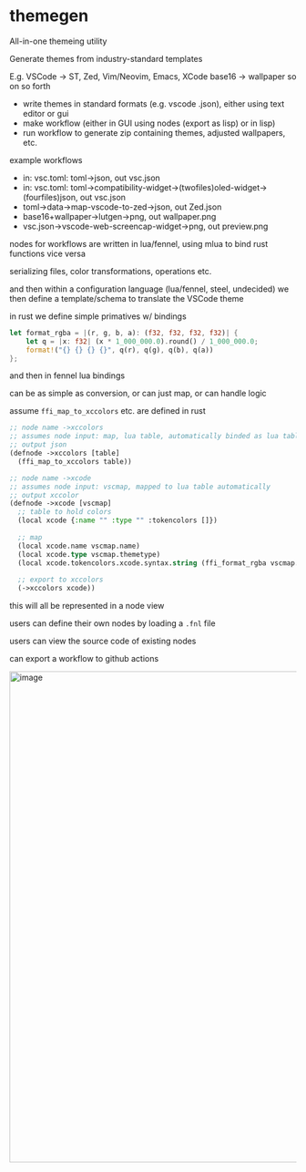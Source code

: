 # themegen

All-in-one themeing utility 

Generate themes from industry-standard templates

E.g. VSCode -> ST, Zed, Vim/Neovim, Emacs, XCode
base16 -> wallpaper
so on so forth

- write themes in standard formats (e.g. vscode .json), either using text editor or gui
- make workflow (either in GUI using nodes (export as lisp) or in lisp)
- run workflow to generate zip containing themes, adjusted wallpapers, etc. 

example workflows 

- in: vsc.toml: toml->json, out vsc.json
- in: vsc.toml: toml->compatibility-widget->(twofiles)oled-widget->(fourfiles)json, out vsc.json
- toml->data->map-vscode-to-zed->json, out Zed.json
- base16+wallpaper->lutgen->png, out wallpaper.png
- vsc.json->vscode-web-screencap-widget->png, out preview.png

nodes for workflows are written in lua/fennel, using mlua to bind rust functions vice versa

serializing files, color transformations, operations etc. 

and then within a configuration language (lua/fennel, steel, undecided) we then define a template/schema to translate the VSCode theme

in rust we define simple primatives w/ bindings

```rust
let format_rgba = |(r, g, b, a): (f32, f32, f32, f32)| {
    let q = |x: f32| (x * 1_000_000.0).round() / 1_000_000.0;
    format!("{} {} {} {}", q(r), q(g), q(b), q(a))
};
```

and then in fennel lua bindings

can be as simple as conversion, or can just map, or can handle logic

assume `ffi_map_to_xccolors` etc. are defined in rust

```cl
;; node name ->xccolors
;; assumes node input: map, lua table, automatically binded as lua table
;; output json
(defnode ->xccolors [table]
  (ffi_map_to_xccolors table))

;; node name ->xcode
;; assumes node input: vscmap, mapped to lua table automatically
;; output xccolor
(defnode ->xcode [vscmap]
  ;; table to hold colors
  (local xcode {:name "" :type "" :tokencolors []})
  
  ;; map
  (local xcode.name vscmap.name)
  (local xcode.type vscmap.themetype)
  (local xcode.tokencolors.xcode.syntax.string (ffi_format_rgba vscmap.string))
  
  ;; export to xccolors
  (->xccolors xcode))
```

this will all be represented in a node view 

users can define their own nodes by loading a `.fnl` file

users can view the source code of existing nodes

can export a workflow to github actions

<img width="1390" height="862" alt="image" src="https://github.com/user-attachments/assets/65306ac6-d1b8-4745-8756-f9119a5c62a2" />
